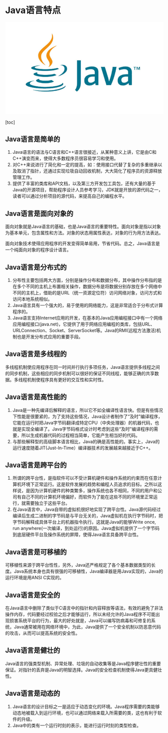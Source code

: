 # Java语言特点

![Java图标](https://raw.githubusercontent.com/JourWon/image/master/Java简介/Java图标.png)

[toc]

## Java语言是简单的

1. Java语言的语法与C语言和C++语言很接近，从某种意义上讲，它是由C和C++演变而来，使得大多数程序员很容易学习和使用。
2. 对C++来说进行了简化和一定的提高，如：使用接口代替了复杂的多重继承以及取消了指针，还通过实现垃圾自动回收机制，大大简化了程序员的资源释放管理工作。
3. 提供了丰富的类库和API文档，以及第三方开发包工具包，还有大量的基于Java的开源项目，帮助程序设计人员参考学习，JDK就是开放的源代码之一，读者可以通过分析项目的源代码，来提高自己的编程水平。



## Java语言是面向对象的

面向对象就是Java语言的基础，也是Java语言的重要特性。面向对象是指以对象为基本单元，包含属性和方法。对象的状态用属性表达，对象的行为用方法表达。

面向对象技术使得应用程序的开发变得简单易用，节省代码。总之，Java语言是一个纯面向对象的程序设计语言。



## Java语言是分布式的

1. 分布性主要包括两大方面，分别是操作分布和数据分布，其中操作分布指的是在多个不同的主机上布置相关操作，数据分布是将数据分别存放在多个网络中不同的主机上，借助的是URL（统一资源定位符）访问网络对象，访问方式和访问本地系统相似。
2. Java语言具有一个强大的，易于使用的网络能力，这是非常适合于分布式计算程序的。
3. Java语言支持Internet应用的开发，在基本的Java应用编程接口中有一个网络应用编程接口(java.net)，它提供了用于网络应用编程的类库，包括URL、URLConnection、Socket、ServerSocket等。Java的RMI(远程方法激活)机制也是开发分布式应用的重要手段。



## Java语言是多线程的

多线程机制使应用程序在同一时间并行执行多项任务，Java语言提供多线程之间的同步机制，这些相应的同步机制可以很好的保证不同线程，能够正确的共享数据。多线程机制使程序具有更好的交互性和实时性。



## Java语言是高性能的

1. Java是一种先编译后解释的语言，所以它不如全编译性语言快。但是有些情况下性能是很要紧的，为了支持这些情况，Java设计者制作了“及时”编译程序，它能在运行时把Java字节码翻译成特定CPU（中央处理器）的机器代码，也就是实现全编译了。Java字节码格式设计时考虑到这些“及时”编译程序的需要，所以生成机器代码的过程相当简单，它能产生相当好的代码。
2. 与那些解释型的高级脚本语言相比，Java的确是高性能的。事实上，Java的运行速度随着JIT(Just-In-Time）编译器技术的发展越来越接近于C++。



## Java语言是跨平台的

1. 所谓的跨平台性，是指软件可以不受计算机硬件和操作系统的约束而在任意计算机环境下正常运行。这是软件发展的趋势和编程人员追求的目标。之所以这样说，是因为计算机硬件的种类繁多，操作系统也各不相同，不同的用户和公司有自己不同的计算机环境偏好，而软件为了能在这些不同的环境里正常运行，就需要独立于这些平台。
2. 在Java语言中，Java自带的虚拟机很好地实现了跨平台性。Java源代码经过编译后生成二进制的字节码是与平台无关的，Java虚拟机在执行字节码时，把字节码解释成具体平台上的机器指令执行。这就是Java的能够Write once, run anywhere(一次编译，到处运行)的原因。Java虚拟机提供了一个字节码到底层硬件平台及操作系统的屏障，使得Java语言具备跨平台性。



## Java语言是可移植的

 可移植性来源于跨平台性性，另外，Java还严格规定了各个基本数据类型的长度。Java系统本身也具有很强的可移植性，Java编译器是用Java实现的，Java的运行环境是用ANSI C实现的。



## Java语言是安全的

 在Java语言中删除了类似于C语言中的指针和内容释放等语法，有效的避免了非法操作内存，代码要经过校验之后才能够运行，所以未经允许的Java程序不可能出现损害系统平台的行为，最大的好处就是，Java可以编写防病毒和可修复的系统，Java通常被用在网络环境中，为此，Java提供了一个安全机制以防恶意代码的攻击，从而可以提高系统的安全性。



## Java语言是健壮的

Java语言的强类型机制、异常处理、垃圾的自动收集等是Java程序健壮性的重要保证。对指针的丢弃是Java的明智选择。Java的安全检查机制使得Java更具健壮性。



## Java语言是动态的

 1. Java语言的设计目标之一是适应于动态变化的环境。Java程序需要的类能够动态地被载入到运行环境，也可以通过网络来载入所需要的类，这也有利于软件的升级。
2. Java中的类有一个运行时刻的表示，能进行运行时刻的类型检查。



